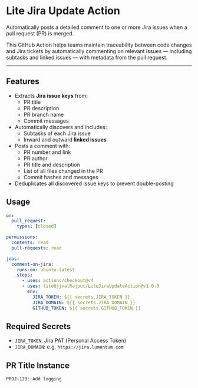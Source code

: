# Lite Jira Update Action

Automatically posts a detailed comment to one or more Jira issues when a pull request (PR) is merged.

This GitHub Action helps teams maintain traceability between code changes and Jira tickets by automatically commenting on relevant issues — including subtasks and linked issues — with metadata from the pull request.

---

## Features

- Extracts **Jira issue keys** from:
  - PR title
  - PR description
  - PR branch name
  - Commit messages
- Automatically discovers and includes:
  - Subtasks of each Jira issue
  - Inward and outward **linked issues**
- Posts a comment with:
  - PR number and link
  - PR author
  - PR title and description
  - List of all files changed in the PR
  - Commit hashes and messages
- Deduplicates all discovered issue keys to prevent double-posting

## Usage

```yaml
on:
  pull_request:
    types: [closed]

permissions:
  contents: read
  pull-requests: read

jobs:
  comment-on-jira:
    runs-on: ubuntu-latest
    steps:
      - uses: actions/checkout@v4
      - uses: liteUjjvalRajput/LiteJiraUpdateAction@v1.0.0
        env:
          JIRA_TOKEN: ${{ secrets.JIRA_TOKEN }}
          JIRA_DOMAIN: ${{ secrets.JIRA_DOMAIN }}
          GITHUB_TOKEN: ${{ secrets.GITHUB_TOKEN }}
````

## Required Secrets

* `JIRA_TOKEN`: Jira PAT (Personal Access Token)
* `JIRA_DOMAIN`: e.g. `https://jira.lumentum.com`

## PR Title Instance

```
PROJ-123: Add logging
```
